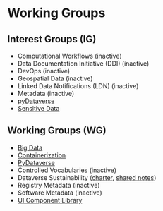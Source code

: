 # Working Groups
## Interest Groups (IG)
- Computational Workflows (inactive)
- Data Documentation Initiative (DDI) (inactive)
- DevOps (inactive)
- Geospatial Data (inactive)
- Linked Data Notifications (LDN) (inactive)
- Metadata (inactive)
- [pyDataverse](https://github.com/gdcc/pyDataverse)
- [Sensitive Data](https://groups.google.com/g/dataverse-community/c/P-yR0JV26Fc/m/l11RQ4cwAQAJ)

## Working Groups (WG)
- [Big Data](https://dataversecommunity.slack.com/archives/C06429RS3D5)
- [Containerization](https://ct.gdcc.io)
- [PyDataverse](https://py.gdcc.io/)
- Controlled Vocabularies (inactive)
- Dataverse Sustainability ([charter](https://docs.google.com/document/d/17zp7hBy4OeprpZ4cL2YwuhpRL9li-7j_OCjYE0MYC1k/edit?usp=sharing), [shared notes](https://docs.google.com/document/d/1uBCeLOkHuW0BHMdMbAT3zh8gsaPFWHR1NCTVAR7Xh_A/edit?usp=sharing))
- Registry Metadata (inactive)
- Software Metadata (inactive)
- [UI Component Library](https://groups.google.com/g/dataverse-community/c/4iuH6HRUy2c/m/59beyU3OAQAJ)
